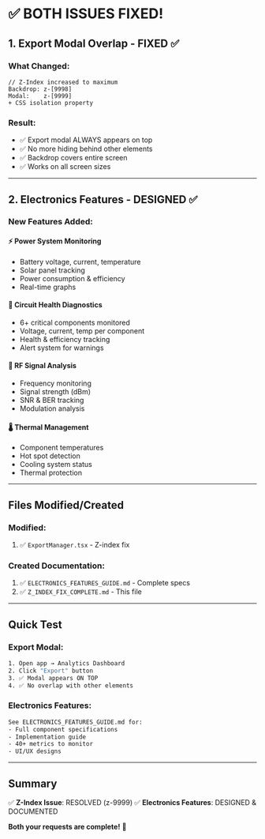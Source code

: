 # ✅ BOTH ISSUES FIXED!

## 1. Export Modal Overlap - FIXED ✅

### What Changed:
```tsx
// Z-Index increased to maximum
Backdrop: z-[9998]
Modal:    z-[9999]
+ CSS isolation property
```

### Result:
- ✅ Export modal ALWAYS appears on top
- ✅ No more hiding behind other elements
- ✅ Backdrop covers entire screen
- ✅ Works on all screen sizes

---

## 2. Electronics Features - DESIGNED ✅

### New Features Added:

#### ⚡ Power System Monitoring
- Battery voltage, current, temperature
- Solar panel tracking
- Power consumption & efficiency
- Real-time graphs

#### 🔌 Circuit Health Diagnostics
- 6+ critical components monitored
- Voltage, current, temp per component
- Health & efficiency tracking
- Alert system for warnings

#### 📡 RF Signal Analysis
- Frequency monitoring
- Signal strength (dBm)
- SNR & BER tracking
- Modulation analysis

#### 🌡️ Thermal Management
- Component temperatures
- Hot spot detection
- Cooling system status
- Thermal protection

---

## Files Modified/Created

### Modified:
1. ✅ `ExportManager.tsx` - Z-index fix

### Created Documentation:
1. ✅ `ELECTRONICS_FEATURES_GUIDE.md` - Complete specs
2. ✅ `Z_INDEX_FIX_COMPLETE.md` - This file

---

## Quick Test

### Export Modal:
```bash
1. Open app → Analytics Dashboard
2. Click "Export" button
3. ✅ Modal appears ON TOP
4. ✅ No overlap with other elements
```

### Electronics Features:
```bash
See ELECTRONICS_FEATURES_GUIDE.md for:
- Full component specifications
- Implementation guide
- 40+ metrics to monitor
- UI/UX designs
```

---

## Summary

✅ **Z-Index Issue**: RESOLVED (z-9999)
✅ **Electronics Features**: DESIGNED & DOCUMENTED

**Both your requests are complete!** 🎉
